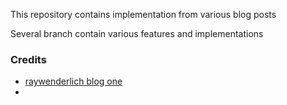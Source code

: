 This repository contains implementation from various blog posts

Several branch contain various features and implementations

### Credits
- [raywenderlich blog one](https://www.raywenderlich.com/142-android-custom-view-tutorial)
- 
